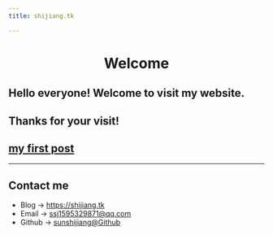 ```yaml
---
title: shijiang.tk

---
```


# <center> Welcome 
## Hello everyone! Welcome to visit my website. 
## Thanks for your visit!

## [my first post](_post/2022-07-28-first-post.md)



---

## Contact me

* Blog -> <https://shijiang.tk>
* Email -> <ssj1595329871@qq.com>
* Github -> [sunshijiang@Github](https://github.com/sunshijiang)

